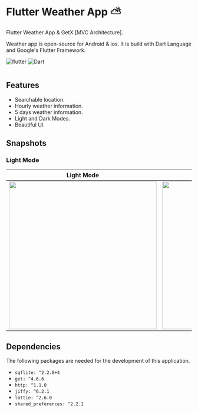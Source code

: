 # Flutter Weather App ⛅️
Flutter Weather App & GetX [MVC Architecture].


Weather app is open-source for Android & ios. It is build with Dart Language and Google's Flutter Framework.


![flutter](https://img.shields.io/badge/Flutter-Framework-green?logo=flutter)
![Dart](https://img.shields.io/badge/Dart-Language-blue?logo=dart)


<img src="" />

## Features
- Searchable location.
- Hourly weather information.
- 5 days weather information.
- Light and Dark Modes.
- Beautiful UI.


## Snapshots
### Light Mode



| Light Mode | Dark Mode | 
|------|-------|
|<img src="https://github.com/hussenMk/flutter_weather_app_with_getX/assets/82022968/837fff2d-e1c1-4475-a4a8-2c515c6aee10" width="400">|<img src="https://github.com/hussenMk/flutter_weather_app_with_getX/assets/82022968/7c38d7cc-1888-431c-aaeb-3698e0673e49" width="400">|<img 




## Dependencies
The following packages are needed for the development of this application.
-  `sqflite: ^2.2.8+4`  
-  `get: ^4.6.6`
-  `http: ^1.1.0`
-  `jiffy: ^6.2.1`
-  `lottie: ^2.6.0`
-  `shared_preferences: ^2.2.1`
